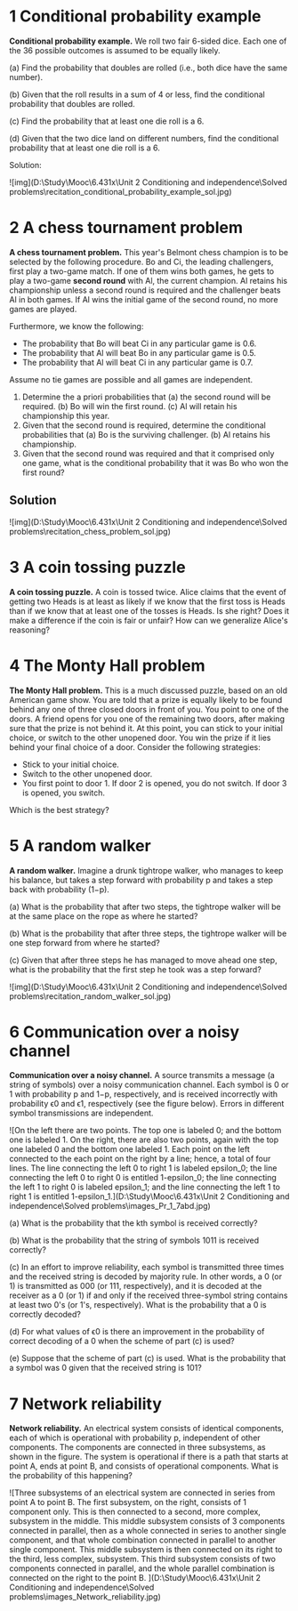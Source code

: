 # 1 Conditional probability example

**Conditional probability example.** We roll two fair 6-sided dice. Each one of the 36 possible outcomes is assumed to be equally likely.

(a) Find the probability that doubles are rolled (i.e., both dice have the same number).

(b) Given that the roll results in a sum of 4 or less, find the conditional probability that doubles are rolled.

(c) Find the probability that at least one die roll is a 6.

(d) Given that the two dice land on different numbers, find the conditional probability that at least one die roll is a 6.



Solution:


![img](D:\Study\Mooc\6.431x\Unit 2 Conditioning and independence\Solved problems\recitation_conditional_probability_example_sol.jpg)




# 2 A chess tournament problem

**A chess tournament problem.** This year's Belmont chess champion is to be selected by the following procedure. Bo and Ci, the leading challengers, first play a two-game match. If one of them wins both games, he gets to play a two-game **second round** with Al, the current champion. Al retains his championship unless a second round is required and the challenger beats Al in both games. If Al wins the initial game of the second round, no more games are played.

Furthermore, we know the following:

- The probability that Bo will beat Ci in any particular game is 0.6.
- The probability that Al will beat Bo in any particular game is 0.5.
- The probability that Al will beat Ci in any particular game is 0.7.

Assume no tie games are possible and all games are independent.

1. Determine the a priori probabilities that
   (a) the second round will be required.
   (b) Bo will win the first round.
   (c) Al will retain his championship this year.
2. Given that the second round is required, determine the conditional probabilities that
   (a) Bo is the surviving challenger.
   (b) Al retains his championship.
3. Given that the second round was required and that it comprised only one game, what is the conditional probability that it was Bo who won the first round?


## Solution

![img](D:\Study\Mooc\6.431x\Unit 2 Conditioning and independence\Solved problems\recitation_chess_problem_sol.jpg)



# 3 A coin tossing puzzle
**A coin tossing puzzle.** A coin is tossed twice. Alice claims that the event of getting two Heads is at least as likely if we know that the first toss is Heads than if we know that at least one of the tosses is Heads. Is she right? Does it make a difference if the coin is fair or unfair? How can we generalize Alice's reasoning?


# 4 The Monty Hall problem
**The Monty Hall problem.** This is a much discussed puzzle, based on an old American game show. You are told that a prize is equally likely to be found behind any one of three closed doors in front of you. You point to one of the doors. A friend opens for you one of the remaining two doors, after making sure that the prize is not behind it. At this point, you can stick to your initial choice, or switch to the other unopened door. You win the prize if it lies behind your final choice of a door. Consider the following strategies:

- Stick to your initial choice.
- Switch to the other unopened door.
- You first point to door 1. If door 2 is opened, you do not switch. If door 3 is opened, you switch.

Which is the best strategy?


# 5 A random walker
**A random walker.** Imagine a drunk tightrope walker, who manages to keep his balance, but takes a step forward with probability p and takes a step back with probability (1−p).

(a) What is the probability that after two steps, the tightrope walker will be at the same place on the rope as where he started?

(b) What is the probability that after three steps, the tightrope walker will be one step forward from where he started?

(c) Given that after three steps he has managed to move ahead one step, what is the probability that the first step he took was a step forward?



![img](D:\Study\Mooc\6.431x\Unit 2 Conditioning and independence\Solved problems\recitation_random_walker_sol.jpg)



# 6 Communication over a noisy channel
**Communication over a noisy channel.** A source transmits a message (a string of symbols) over a noisy communication channel. Each symbol is 0 or 1 with probability p and 1−p, respectively, and is received incorrectly with probability ϵ0 and ϵ1, respectively (see the figure below). Errors in different symbol transmissions are independent.

![On the left there are two points. The top one is labeled 0; and the bottom one is labeled 1. On the right, there are also two points, again with the top one labeled 0 and the bottom one labeled 1. Each point on the left connected to the each point on the right by a line; hence, a total of four lines. The line connecting the left 0 to right 1 is labeled epsilon_0; the line connecting the left 0 to right 0 is entitled 1-epsilon_0; the line connecting the left 1 to right 0 is labeled epsilon_1; and the line connecting the left 1 to right 1 is entitled 1-epsilon_1.](D:\Study\Mooc\6.431x\Unit 2 Conditioning and independence\Solved problems\images_Pr_1_7abd.jpg)

(a) What is the probability that the kth symbol is received correctly?

(b) What is the probability that the string of symbols 1011 is received correctly? 

(c) In an effort to improve reliability, each symbol is transmitted three times and the received string is decoded by majority rule. In other words, a 0 (or 1) is transmitted as 000 (or 111, respectively), and it is decoded at the receiver as a 0 (or 1) if and only if the received three-symbol string contains at least two 0's (or 1's, respectively). What is the probability that a 0 is correctly decoded?

(d) For what values of ϵ0 is there an improvement in the probability of correct decoding of a 0 when the scheme of part (c) is used? 

(e) Suppose that the scheme of part (c) is used. What is the probability that a symbol was 0 given that the received string is 101?



# 7 Network reliability
**Network reliability.** An electrical system consists of identical components, each of which is operational with probability p, independent of other components. The components are connected in three subsystems, as shown in the figure. The system is operational if there is a path that starts at point A, ends at point B, and consists of operational components. What is the probability of this happening?

![Three subsystems of an electrical system are connected in series from point A to point B. The first subsystem, on the right, consists of 1 component only. This is then connected to a second, more complex, subsystem in the middle. This middle subsystem consists of 3 components connected in parallel, then as a whole connected in series to another single component, and that whole combination connected in parallel to another single component. This middle subsystem is then connected on its right to the third, less complex, subsystem. This third subsystem consists of two components connected in parallel, and the whole parallel combination is connected on the right to the point B. ](D:\Study\Mooc\6.431x\Unit 2 Conditioning and independence\Solved problems\images_Network_reliability.jpg)